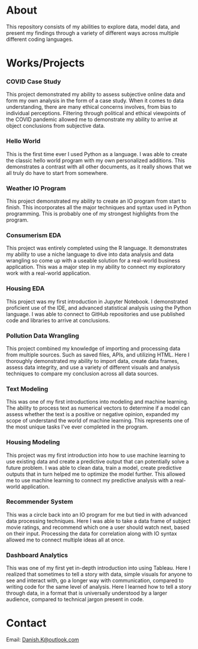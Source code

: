# About
This repository consists of my abilities to explore data, model data, and present my findings through a variety of different ways across multiple different coding languages.

# Works/Projects
### COVID Case Study
This project demonstrated my ability to assess subjective online data and form my own analysis in the form of a case study. When it comes to data understanding, there are many ethical concerns involves, from bias to individual perceptions. Filtering through political and ethical viewpoints of the COVID pandemic allowed me to demonstrate my ability to arrive at object conclusions from subjective data.
### Hello World
This is the first time ever I used Python as a language. I was able to create the classic hello world program with my own personalized additions. This demonstrates a contrast with all other documents, as it really shows that we all truly do have to start from somewhere.
### Weather IO Program
This project demonstrated my ability to create an IO program from start to finish. This incorporates all the major techniques and syntax used in Python programming. This is probably one of my strongest highlights from the program.
### Consumerism EDA
This project was entirely completed using the R language. It demonstrates my ability to use a niche language to dive into data analysis and data wrangling so come up with a useable solution for a real-world business application. This was a major step in my ability to connect my exploratory work with a real-world application.
### Housing EDA
This project was my first introduction in Jupyter Notebook. I demonstrated proficient use of the IDE, and advanced statistical analysis using the Python language. I was able to connect to GitHub repositories and use published code and libraries to arrive at conclusions.
### Pollution Data Wrangling
This project combined my knowledge of importing and processing data from multiple sources. Such as saved files, APIs, and utilizing HTML. Here I thoroughly demonstrated my ability to import data, create data frames, assess data integrity, and use a variety of different visuals and analysis techniques to compare my conclusion across all data sources.
### Text Modeling
This was one of my first introductions into modeling and machine learning. The ability to process text as numerical vectors to determine if a model can assess whether the text is a positive or negative opinion, expanded my scope of understand the world of machine learning. This represents one of the most unique tasks I’ve ever completed in the program.
### Housing Modeling
This project was my first introduction into how to use machine learning to use existing data and create a predictive output that can potentially solve a future problem. I was able to clean data, train a model, create predictive outputs that in turn helped me to optimize the model further. This allowed me to use machine learning to connect my predictive analysis with a real-world application.
### Recommender System
This was a circle back into an IO program for me but tied in with advanced data processing techniques. Here I was able to take a data frame of subject movie ratings, and recommend which one a user should watch next, based on their input. Processing the data for correlation along with IO syntax allowed me to connect multiple ideas all at once.
### Dashboard Analytics
This was one of my first yet in-depth introduction into using Tableau. Here I realized that sometimes to tell a story with data, simple visuals for anyone to see and interact with, go a longer way with communication, compared to writing code for the same level of analysis. Here I learned how to tell a story through data, in a format that is universally understood by a larger audience, compared to technical jargon present in code.

# Contact
Email: Danish.K@outlook.com

